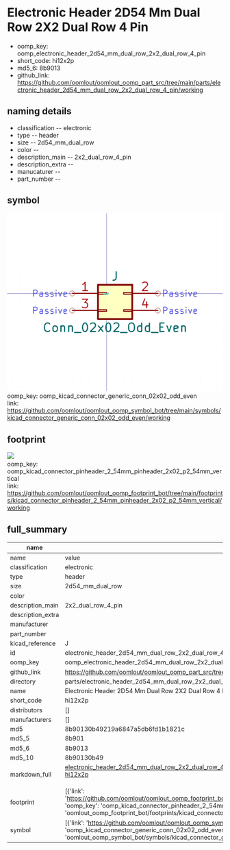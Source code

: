 # Electronic Header 2D54 Mm Dual Row 2X2 Dual Row 4 Pin

  
* oomp_key: oomp_electronic_header_2d54_mm_dual_row_2x2_dual_row_4_pin 
* short_code: hi12x2p
* md5_6: 8b9013  
* github_link: https://github.com/oomlout/oomlout_oomp_part_src/tree/main/parts/electronic_header_2d54_mm_dual_row_2x2_dual_row_4_pin/working  
## naming details
* classification -- electronic
* type -- header
* size -- 2d54_mm_dual_row
* color -- 
* description_main -- 2x2_dual_row_4_pin
* description_extra -- 
* manucaturer -- 
* part_number -- 



## symbol

![](symbol/0/working/working_600.png)  
oomp_key: oomp_kicad_connector_generic_conn_02x02_odd_even  
link: https://github.com/oomlout/oomlout_oomp_symbol_bot/tree/main/symbols/kicad_connector_generic_conn_02x02_odd_even/working  

## footprint

![](footprint/0/working/working_600.png)  
oomp_key: oomp_kicad_connector_pinheader_2_54mm_pinheader_2x02_p2_54mm_vertical  
link: https://github.com/oomlout/oomlout_oomp_footprint_bot/tree/main/footprints/kicad_connector_pinheader_2_54mm_pinheader_2x02_p2_54mm_vertical/working  

## full_summary
| name | value | 
| --- | --- | 
| name | value | 
| classification | electronic | 
| type | header | 
| size | 2d54_mm_dual_row | 
| color |  | 
| description_main | 2x2_dual_row_4_pin | 
| description_extra |  | 
| manufacturer |  | 
| part_number |  | 
| kicad_reference | J | 
| id | electronic_header_2d54_mm_dual_row_2x2_dual_row_4_pin | 
| oomp_key | oomp_electronic_header_2d54_mm_dual_row_2x2_dual_row_4_pin | 
| github_link | https://github.com/oomlout/oomlout_oomp_part_src/tree/main/parts/electronic_header_2d54_mm_dual_row_2x2_dual_row_4_pin/working | 
| directory | parts/electronic_header_2d54_mm_dual_row_2x2_dual_row_4_pin | 
| name | Electronic Header 2D54 Mm Dual Row 2X2 Dual Row 4 Pin | 
| short_code | hi12x2p | 
| distributors | [] | 
| manufacturers | [] | 
| md5 | 8b90130b49219a6847a5db6fd1b1821c | 
| md5_5 | 8b901 | 
| md5_6 | 8b9013 | 
| md5_10 | 8b90130b49 | 
| markdown_full | [electronic_header_2d54_mm_dual_row_2x2_dual_row_4_pin](https://github.com/oomlout/oomlout_oomp_part_src/tree/main/parts/electronic_header_2d54_mm_dual_row_2x2_dual_row_4_pin/working)<br>[hi12x2p](https://github.com/oomlout/oomlout_oomp_part_src/tree/main/parts/electronic_header_2d54_mm_dual_row_2x2_dual_row_4_pin/working)<br><br> | 
| footprint | [{'link': 'https://github.com/oomlout/oomlout_oomp_footprint_bot/tree/main/foootprntss/kicad_connector_pinheader_2_54mm_pinheader_2x02_p2_54mm_vertical', 'oomp_key': 'oomp_kicad_connector_pinheader_2_54mm_pinheader_2x02_p2_54mm_vertical', 'directory': 'oomlout_oomp_footprint_bot/footprints/kicad_connector_pinheader_2_54mm_pinheader_2x02_p2_54mm_vertical//working/working.kicad_mod'}] | 
| symbol | [{'link': 'https://github.com/oomlout/oomlout_oomp_symbol_bot/tree/main/symbols/kicad_connector_generic_conn_02x02_odd_even', 'oomp_key': 'oomp_kicad_connector_generic_conn_02x02_odd_even', 'directory': 'oomlout_oomp_symbol_bot/symbols/kicad_connector_generic_conn_02x02_odd_even//working/working.kicad_sym'}] | 

